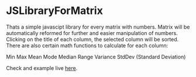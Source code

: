 # JSLibraryForMatrix
Thats a simple javascipt library for every matrix with numbers. Matrix will be automatically reformed for further and easier manipulation of numbers.
Clicking on the title of each column, the selected column will be sorted.
There are also certain math functions to calculate for each column:

Min
Max
Mean
Mode
Median
Range
Variance
StdDev (Standard Deviation)

Check and example live [here](https://kkatsi.github.io/JSLibraryForMatrix/).